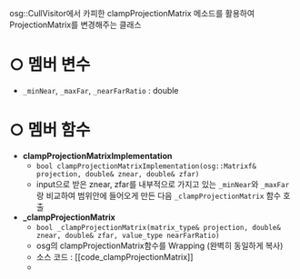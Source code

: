 osg::CullVisitor에서 카피한 clampProjectionMatrix 메소드를 활용하여 ProjectionMatrix를 변경해주는 클래스

# ○ 멤버 변수
-  `_minNear`, `_maxFar`, `_nearFarRatio` : double

# ○ 멤버 함수
- **clampProjectionMatrixImplementation**
	- `bool clampProjectionMatrixImplementation(osg::Matrixf& projection, double& znear, double& zfar)`
	- input으로 받은 znear, zfar를 내부적으로 가지고 있는 `_minNear`와 `_maxFar`랑 비교하여 범위안에 들어오게 만든 다음 `_clampProjectionMatrix` 함수 호출
- **\_clampProjectionMatrix**
	- `bool _clampProjectionMatrix(matrix_type& projection, double& znear, double& zfar, value_type nearFarRatio)`
	- osg의 clampProjectionMatrix함수를 Wrapping (완벽히 동일하게 복사)
	- 소스 코드 : [[code_clampProjectionMatrix]]
	- 